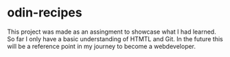 # odin-recipes

This project was made as an assingment to showcase what I had learned.
So far I only have a basic understanding of HTMTL and Git.
In the future this will be a reference point in my journey to become a webdeveloper.
